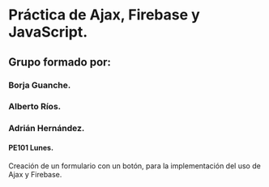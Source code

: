# Práctica de Ajax, Firebase y JavaScript.
## Grupo formado por:

### Borja Guanche.
### Alberto Ríos.
### Adrián Hernández.

#### PE101 Lunes.

Creación de un formulario con un botón, para la implementación del uso de Ajax y Firebase.
